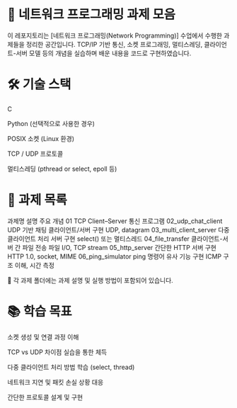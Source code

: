 # 📡 네트워크 프로그래밍 과제 모음
이 레포지토리는 [네트워크 프로그래밍(Network Programming)] 수업에서 수행한 과제들을 정리한 공간입니다. TCP/IP 기반 통신, 소켓 프로그래밍, 멀티스레딩, 클라이언트-서버 모델 등의 개념을 실습하며 배운 내용을 코드로 구현하였습니다.

# 🛠 기술 스택
C

Python (선택적으로 사용한 경우)

POSIX 소켓 (Linux 환경)

TCP / UDP 프로토콜

멀티스레딩 (pthread or select, epoll 등)

# 📁 과제 목록
과제명	설명	주요 개념
01 TCP Client–Server 통신 프로그램 
02_udp_chat_client	UDP 기반 채팅 클라이언트/서버 구현	UDP, datagram
03_multi_client_server	다중 클라이언트 처리 서버 구현	select() 또는 멀티스레드
04_file_transfer	클라이언트-서버 간 파일 전송	파일 I/O, TCP stream
05_http_server	간단한 HTTP 서버 구현	HTTP 1.0, socket, MIME
06_ping_simulator	ping 명령어 유사 기능 구현	ICMP 구조 이해, 시간 측정

📂 각 과제 폴더에는 과제 설명 및 실행 방법이 포함되어 있습니다.


# 📚 학습 목표
소켓 생성 및 연결 과정 이해

TCP vs UDP 차이점 실습을 통한 체득

다중 클라이언트 처리 방법 학습 (select, thread)

네트워크 지연 및 패킷 손실 상황 대응

간단한 프로토콜 설계 및 구현
